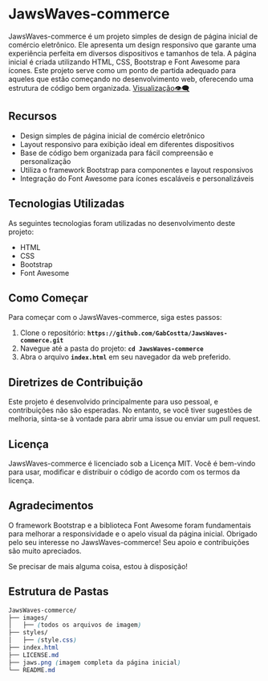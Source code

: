 # JawsWaves-commerce
JawsWaves-commerce é um projeto simples de design de página inicial de comércio eletrônico. Ele apresenta um design responsivo que garante uma experiência perfeita em diversos dispositivos e tamanhos de tela. A página inicial é criada utilizando HTML, CSS, Bootstrap e Font Awesome para ícones. Este projeto serve como um ponto de partida adequado para aqueles que estão começando no desenvolvimento web, oferecendo uma estrutura de código bem organizada. [Visualização👁️‍🗨️](https://jaws-waves-commerce.vercel.app/)

## Recursos
- Design simples de página inicial de comércio eletrônico
- Layout responsivo para exibição ideal em diferentes dispositivos
- Base de código bem organizada para fácil compreensão e personalização
- Utiliza o framework Bootstrap para componentes e layout responsivos
- Integração do Font Awesome para ícones escaláveis e personalizáveis

## Tecnologias Utilizadas
As seguintes tecnologias foram utilizadas no desenvolvimento deste projeto:
- HTML
- CSS
- Bootstrap
- Font Awesome

## Como Começar
Para começar com o JawsWaves-commerce, siga estes passos:

1. Clone o repositório: **`https://github.com/GabCostta/JawsWaves-commerce.git`**
2. Navegue até a pasta do projeto: **`cd JawsWaves-commerce`**
3. Abra o arquivo **`index.html`** em seu navegador da web preferido.

## Diretrizes de Contribuição
Este projeto é desenvolvido principalmente para uso pessoal, e contribuições não são esperadas. No entanto, se você tiver sugestões de melhoria, sinta-se à vontade para abrir uma issue ou enviar um pull request.

## Licença
JawsWaves-commerce é licenciado sob a Licença MIT. Você é bem-vindo para usar, modificar e distribuir o código de acordo com os termos da licença.

## Agradecimentos
O framework Bootstrap e a biblioteca Font Awesome foram fundamentais para melhorar a responsividade e o apelo visual da página inicial.
Obrigado pelo seu interesse no JawsWaves-commerce! Seu apoio e contribuições são muito apreciados.


Se precisar de mais alguma coisa, estou à disposição!

## Estrutura de Pastas
```css
JawsWaves-commerce/
├── images/
│   ├── (todos os arquivos de imagem)
├── styles/
│   ├── (style.css)
├── index.html
├── LICENSE.md
├── jaws.png (imagem completa da página inicial)
└── README.md

